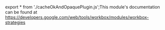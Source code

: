 export * from './cacheOkAndOpaquePlugin.js';This module's documentation can be found at https://developers.google.com/web/tools/workbox/modules/workbox-strategies
